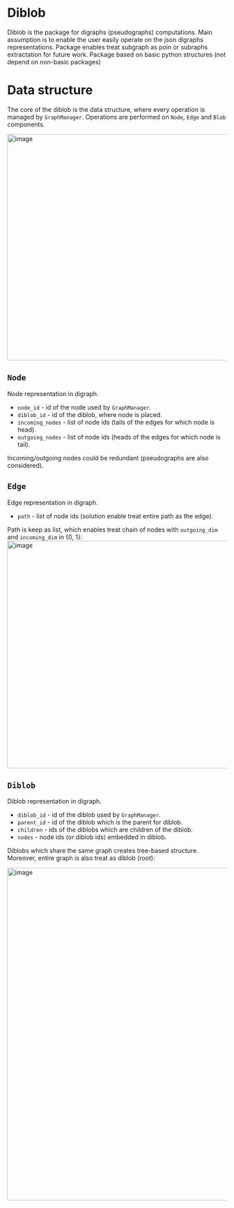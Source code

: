 
# Diblob

Diblob is the package for digraphs (pseudographs) computations.
Main assumption is to enable the user easily operate on the json digraphs representations. Package enables treat subgraph as poin or subraphs extractation for future work. 
Package based on basic python structures (not depend on non-basic packages)

# Data structure

The core of the diblob is the data structure, where every operation is managed by `GraphManager`. Operations are performed on `Node`, `Edge` and `Blob` components. 


<img width="518" alt="image" src="https://github.com/Zeleczek-kodowniczek/Diblob/assets/72871011/1e5394ca-ac78-4e3c-90f7-948bb9a338be">


## `Node`
Node representation in digraph.
- `node_id` - id of the node used by `GraphManager`. 
- `diblob_id` - id of the diblob, where node is placed.
- `incoming_nodes` - list of node ids (tails of the edges for which node is head).
- `outgoing_nodes` - list of node ids (heads of the edges for which node is tail).

Incoming/outgoing nodes could be redundant (pseudographs are also considered).

## `Edge`
Edge representation in digraph.
 - `path` - list of node ids (solution enable treat entire path as the edge).

Path is keep as list, which enables treat chain of nodes with `outgoing_dim` and `incoming_dim` in {0, 1}:
<img width="521" alt="image" src="https://github.com/Zeleczek-kodowniczek/Diblob/assets/72871011/048eaba4-e8f2-4940-9312-c2edb72804b7">


## `Diblob`
Diblob representation in digraph. 
- `diblob_id` - id of the diblob used by `GraphManager`.
- `parent_id` - id of the diblob which is the parent for diblob.
- `children` - ids of the diblobs which are children of the diblob.
- `nodes` - node ids (or diblob ids) embedded in diblob.

Diblobs which share the same graph creates tree-based structure. Moreover, entire graph is also treat as diblob (root):

<img width="762" alt="image" src="https://github.com/Zeleczek-kodowniczek/Diblob/assets/72871011/0d8a98d7-360d-4069-a218-f0e614c8931c">

